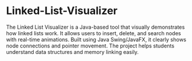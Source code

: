 # Linked-List-Visualizer
The Linked List Visualizer is a Java-based tool that visually demonstrates how linked lists work. It allows users to insert, delete, and search nodes with real-time animations. Built using Java Swing/JavaFX, it clearly shows node connections and pointer movement. The project helps students understand data structures and memory linking easily. 
